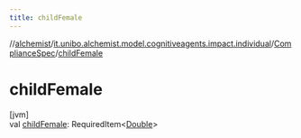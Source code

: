 ```yaml
---
title: childFemale
---
```

//[alchemist](../../../index.html)/[it.unibo.alchemist.model.cognitiveagents.impact.individual](../index.html)/[ComplianceSpec](index.html)/[childFemale](child-female.html)



# childFemale



[jvm]\
val [childFemale](child-female.html): RequiredItem<[Double](https://kotlinlang.org/api/latest/jvm/stdlib/kotlin/-double/index.html)>




